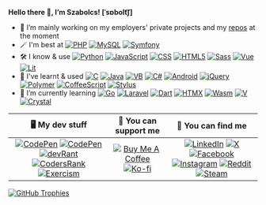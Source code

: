 **Hello there :wave:, I’m Szabolcs! [ˈsɒbolt͡ʃ]**

- :telescope: I’m mainly working on my employers' private projects and my [repos](https://github.com/sbolch?tab=repositories) at the moment
- :magic_wand: I'm best at
[![PHP](https://img.shields.io/badge/PHP-777bB4?logo=php&logoColor=white)](https://www.php.net)
[![MySQL](https://img.shields.io/badge/MySQL-4479a1?logo=mysql&logoColor=white)](https://www.mysql.com)
[![Symfony](https://img.shields.io/badge/Symfony-black?logo=symfony&logoColor=white)](https://symfony.com)
- :hammer_and_wrench: I know & use
[![Python](https://img.shields.io/badge/Python-3776ab?logo=python&logoColor=white)](https://www.python.org)
[![JavaScript](https://img.shields.io/badge/JS-f0db4f?logo=javascript&logoColor=black)](https://developer.mozilla.org/en-US/docs/Web/javascript)
[![CSS](https://img.shields.io/badge/CSS-663399?logo=css&logoColor=white)](https://developer.mozilla.org/en-US/docs/Web/CSS)
[![HTML5](https://img.shields.io/badge/HTML5-e34f26?logo=html5&logoColor=white)](https://developer.mozilla.org/en-US/docs/Web/HTML)
[![Sass](https://img.shields.io/badge/Sass-cc6699?logo=sass&logoColor=white)](https://sass-lang.com)
[![Vue](https://img.shields.io/badge/Vue-4fc08d?logo=vue.js&logoColor=white)](https://vuejs.org)
[![Lit](https://img.shields.io/badge/Lit-5865f2?logo=lit&logoColor=white)](https://lit.dev)
- :thought_balloon: I've learnt & used
[![C](https://img.shields.io/badge/-a8b9cc?logo=c&logoColor=black)](https://en.wikipedia.org/wiki/C_(programming_language))
[![Java](https://img.shields.io/badge/Java-3a75b0)](https://www.java.com)
[![VB](https://img.shields.io/badge/VB-195f97)](https://learn.microsoft.com/en-us/dotnet/visual-basic)
[![C#](https://img.shields.io/badge/C%23-512bd4)](https://learn.microsoft.com/en-us/dotnet/csharp)
[![Android](https://img.shields.io/badge/Android-3ddc84?logo=android&logoColor=white)](https://www.android.com)
[![jQuery](https://img.shields.io/badge/jQuery-0769ad?logo=jquery&logoColor=white)](https://jquery.com)
[![Polymer](https://img.shields.io/badge/Polymer-ff4470?logo=polymer-project&logoColor=white)](https://polymer-library.polymer-project.org)
[![CoffeeScript](https://img.shields.io/badge/CoffeeScript-2f2625?logo=coffeescript&logoColor=white)](https://coffeescript.org)
[![Stylus](https://img.shields.io/badge/Stylus-6da13f?logo=stylus&logoColor=white)](https://stylus-lang.com)
- :seedling: I’m currently learning
[![Go](https://img.shields.io/badge/Go-00add8?logo=go&logoColor=white)](https://go.dev)
[![Laravel](https://img.shields.io/badge/Laravel-f55247?logo=laravel&logoColor=white)](https://laravel.com)
[![Dart](https://img.shields.io/badge/Dart-0175c2?logo=dart&logoColor=white)](https://dart.dev)
[![HTMX](https://img.shields.io/badge/HTMX-3d72d7?logo=htmx&logoColor=white)](https://dart.dev)
[![Wasm](https://img.shields.io/badge/Wasm-654ff0?logo=webassembly&logoColor=white)](https://webassembly.org)
[![V](https://img.shields.io/badge/-4a607e?logo=v&logoColor=white)](https://vlang.io)
[![Crystal](https://img.shields.io/badge/Crystal-14151a?logo=crystal&logoColor=white)](https://crystal-lang.org)

| :desktop_computer: My dev stuff | :money_with_wings: You can support me | :busts_in_silhouette: You can find me |
|:-:|:-:|:-:|
| [![CodePen](https://img.shields.io/badge/-black?logo=github&logoColor=white)](https://github.com/sbolch) [![CodePen](https://img.shields.io/badge/-black?logo=codepen&logoColor=white)](https://codepen.io/sbolch) [![devRant](https://img.shields.io/badge/-black?logo=devrant&logoColor=f99a66)](https://devrant.com/users/arnyek) [![CodersRank](https://img.shields.io/badge/-black?logo=codersrank&logoColor=67a4ac)](https://profile.codersrank.io/user/sbolch) [![Exercism](https://img.shields.io/badge/-black?logo=exercism&logoColor=604fcd)](https://exercism.org/profiles/sbolch) | [![Buy Me A Coffee](https://img.shields.io/badge/-black?logo=buy-me-a-coffee&logoColor=ffdd00)](https://www.buymeacoffee.com/arnyek) [![Ko-fi](https://img.shields.io/badge/-black?logo=ko-fi&logoColor=f16061)](https://ko-fi.com/arnyek) | [![LinkedIn](https://img.shields.io/badge/-black?logo=linkedin&logoColor=0077b5)](https://www.linkedin.com/in/suranyi91) [![X](https://img.shields.io/badge/-black?logo=x&logoColor=white)](https://x.com/1arnyek) [![Facebook](https://img.shields.io/badge/-black?logo=facebook&logoColor=1877f2)](https://www.facebook.com/1arnyek) [![Instagram](https://img.shields.io/badge/-black?logo=instagram&logoColor=e4405f)](https://www.instagram.com/1arnyek) [![Reddit](https://img.shields.io/badge/-black?logo=reddit&logoColor=ff4500)](https://www.reddit.com/user/1arnyek) [![Steam](https://img.shields.io/badge/-black?logo=steam&logoColor=white)](https://steamcommunity.com/id/1arnyek) |

[![GitHub Trophies](https://github-profile-trophy.vercel.app/?username=sbolch&theme=onedark&no-bg=true&no-frame=true&rank=SECRET,SSS,SS,S,AAA,AA,A)](https://github.com/ryo-ma/github-profile-trophy)
